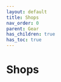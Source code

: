```yaml
---
layout: default
title: Shops
nav_order: 0
parent: Gear
has_children: true
has_toc: true
---
```


# Shops


